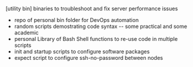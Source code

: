 [utility bin] binaries to troubleshoot and fix server performance issues
- repo of personal bin folder for DevOps automation 
- random scripts demostrating code syntax -- some practical and some academic
- personal Library of Bash Shell functions to re-use code in multiple scripts
- init and startup scripts to configure software packages 
- expect script to configure ssh-no-password between nodes